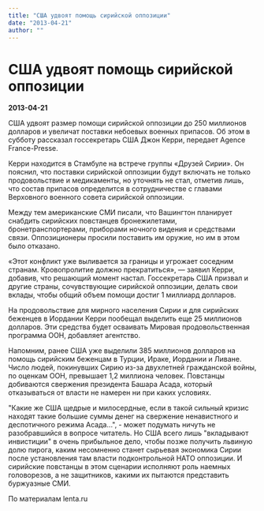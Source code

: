 ```yaml
---
title: "США удвоят помощь сирийской оппозиции"
date: "2013-04-21"
author: ""
---
```


# США удвоят помощь сирийской оппозиции

**2013-04-21** 

США удвоят размер помощи сирийской оппозиции до 250 миллионов долларов и увеличат поставки небоевых военных припасов. Об этом в субботу рассказал госсекретарь США Джон Керри, передает Agence France-Presse.



Керри находится в Стамбуле на встрече группы «Друзей Сирии». Он пояснил, что поставки сирийской оппозиции будут включать не только продовольствие и медикаменты, но уточнять не стал, отметив лишь, что состав припасов определится в сотрудничестве с главами Верховного военного совета сирийской оппозиции.



Между тем американские СМИ писали, что Вашингтон планирует снабдить сирийских повстанцев бронежилетами, бронетранспортерами, приборами ночного видения и средствами связи. Оппозиционеры просили поставить им оружие, но им в этом было отказано.



«Этот конфликт уже выливается за границы и угрожает соседним странам. Кровопролитие должно прекратиться», — заявил Керри, добавив, что решающий момент настал. Госсекретарь США призвал и другие страны, сочувствующие сирийской оппозиции, делать свои вклады, чтобы общий объем помощи достиг 1 миллиард долларов.



На продовольствие для мирного населения Сирии и для сирийских беженцев в Иордании Керри пообещал выделить еще 25 миллионов долларов. Эти средства будет осваивать Мировая продовольственная программа ООН, добавляет агентство.



Напомним, ранее США уже выделили 385 миллионов долларов на помощь сирийским беженцам в Турции, Ираке, Иордании и Ливане. Число людей, покинувших Сирию из-за двухлетней гражданской войны, по оценкам ООН, превышает 1,2 миллиона человек. Повстанцы добиваются свержения президента Башара Асада, который отказываться от власти не намерен ни при каких условиях.

"Какие же США щедрые и милосердные, если в такой сильный кризис находят такие большие суммы денег на свержение ненавистного и деспотичного режима Асада...", - может подумать ничуть не разобравшийся в вопросе читатель. Но США всего лишь "вкладывают инвистиции" в очень прибыльное дело, чтобы позже получить львиную долю пирога, каким несомненно станет сырьевая экономика Сирии после установления там власти подконтрольной НАТО оппозиции. И сирийские повстанцы в этом сценарии исполняют роль наемных головорезов, а не защитников, какими их пытаются представить буржуазные СМИ.

По материалам lenta.ru